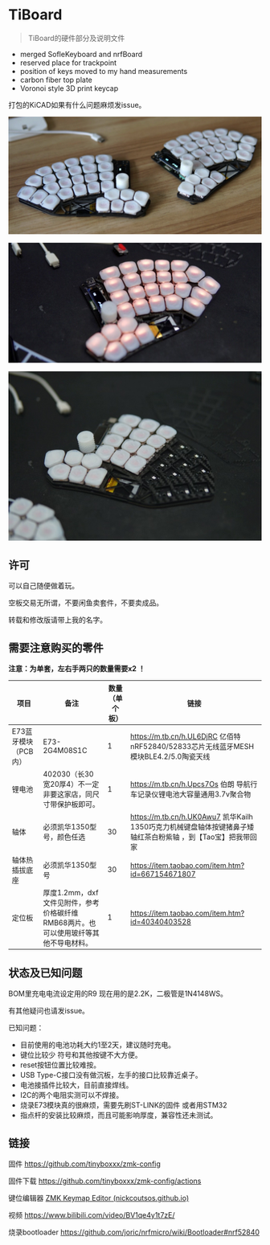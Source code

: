 # TiBoard
>  TiBoard的硬件部分及说明文件

- merged SofleKeyboard and nrfBoard
- reserved place for trackpoint
- position of keys moved to my hand measurements
- carbon fiber top plate
- Voronoi style 3D print keycap

打包的KiCAD如果有什么问题麻烦发issue。

![image-20221012233305833](image/image3.jpeg)

![](image/tiboard.jpeg)

![](image/tiboard2.jpeg)



## 许可

可以自己随便做着玩。

空板交易无所谓，不要闲鱼卖套件，不要卖成品。

转载和修改版请带上我的名字。

## 需要注意购买的零件

**注意：为单套，左右手两只的数量需要x2 ！**

| 项目                 | 备注                                                         | 数量（单个板） | 链接                                                         |
| -------------------- | ------------------------------------------------------------ | -------------- | ------------------------------------------------------------ |
| E73蓝牙模块（PCB内） | E73-2G4M08S1C                                                | 1              | https://m.tb.cn/h.UL6DjRC  亿佰特nRF52840/52833芯片无线蓝牙MESH模块BLE4.2/5.0陶瓷天线 |
| 锂电池               | 402030（长30宽20厚4）不一定非要这家店，同尺寸带保护板即可。  | 1              | https://m.tb.cn/h.Upcs7Os  伯朗 导航行车记录仪锂电池大容量通用3.7v聚合物 |
| 轴体                 | 必须凯华1350型号，颜色任选                                   | 30             | https://m.tb.cn/h.UK0Awu7  凯华Kailh 1350巧克力机械键盘轴体按键猪鼻子矮轴红茶白粉紫轴 ，到【Tao宝】把我带回家 |
| 轴体热插拔底座       | 必须凯华1350型号                                             | 30             | https://item.taobao.com/item.htm?id=667154671807             |
| 定位板               | 厚度1.2mm，dxf文件见附件，参考价格碳纤维RMB68两片。也可以使用玻纤等其他不导电材料。 | 1              | https://item.taobao.com/item.htm?id=40340403528              |



## 状态及已知问题

BOM里充电电流设定用的R9 现在用的是2.2K，二极管是1N4148WS。

有其他疑问也请发issue。

已知问题：

- 目前使用的电池功耗大约1至2天，建议随时充电。
- 键位比较少 符号和其他按键不大方便。
- reset按钮位置比较难按。
- USB Type-C接口没有做沉板，左手的接口比较靠近桌子。
- 电池接插件比较大，目前直接焊线。
- I2C的两个电阻实测可以不焊接。
- 烧录E73模块真的很麻烦，需要先刷ST-LINK的固件 或者用STM32
- 指点杆的安装比较麻烦，而且可能影响厚度，兼容性还未测试。



## 链接

固件 https://github.com/tinyboxxx/zmk-config

固件下载 https://github.com/tinyboxxx/zmk-config/actions

键位编辑器 [ZMK Keymap Editor (nickcoutsos.github.io)](https://nickcoutsos.github.io/keymap-editor/)

视频 https://www.bilibili.com/video/BV1qe4y1t7zE/

烧录bootloader https://github.com/joric/nrfmicro/wiki/Bootloader#nrf52840



